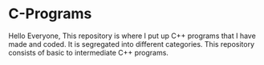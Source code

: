 # C-Programs
Hello Everyone, This repository is where I put up C++ programs that I have made and coded. 
It is segregated into different categories.
This repository consists of basic to intermediate C++ programs.
